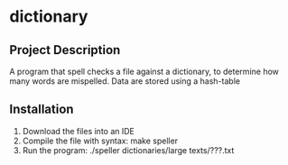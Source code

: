 # dictionary

## Project Description

A program that spell checks a file against a dictionary, to determine how many words are mispelled. 
Data are stored using a hash-table

## Installation

1) Download the files into an IDE
2) Compile the file with syntax: make speller
3) Run the program: ./speller dictionaries/large texts/???.txt

